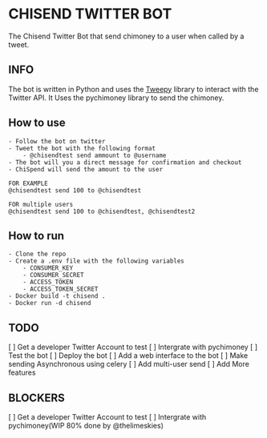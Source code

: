 # CHISEND TWITTER BOT

The Chisend Twitter Bot that send chimoney to a user when called by a tweet.

## INFO

The bot is written in Python and uses the [Tweepy](https://www.tweepy.org/) library to interact with the Twitter API.
It Uses the pychimoney library to send the chimoney.

## How to use
    - Follow the bot on twitter
    - Tweet the bot with the following format
        - @chisendtest send ammount to @username
    - The bot will you a direct message for confirmation and checkout
    - ChiSpend will send the amount to the user

    FOR EXAMPLE
    @chisendtest send 100 to @chisendtest

    FOR multiple users
    @chisendtest send 100 to @chisendtest, @chisendtest2

## How to run
    - Clone the repo
    - Create a .env file with the following variables
        - CONSUMER_KEY
        - CONSUMER_SECRET
        - ACCESS_TOKEN
        - ACCESS_TOKEN_SECRET
    - Docker build -t chisend .
    - Docker run -d chisend

## TODO 
[ ] Get a developer Twitter Account to test 
[ ] Intergrate with pychimoney
    [ ] Test the bot
[ ] Deploy the bot
[ ] Add a web interface to the bot
[ ] Make sending Asynchronous using celery
[ ] Add multi-user send 
[ ] Add More features

## BLOCKERS
[ ] Get a developer Twitter Account to test 
[ ] Intergrate with pychimoney(WIP 80% done by @thelimeskies)